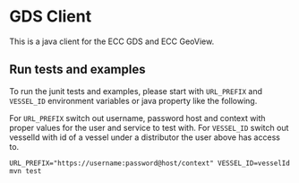
# GDS Client

This is a java client for the ECC GDS and ECC GeoView. 

## Run tests and examples

To run the junit tests and examples, please start with `URL_PREFIX` and `VESSEL_ID` environment variables or java property like the following. 

For `URL_PREFIX` switch out username, password host and context with proper values for the user and service to test with.
For `VESSEL_ID` switch out vesselId with id of a vessel under a distributor the user above has access to.

```
URL_PREFIX="https://username:password@host/context" VESSEL_ID=vesselId mvn test
``` 